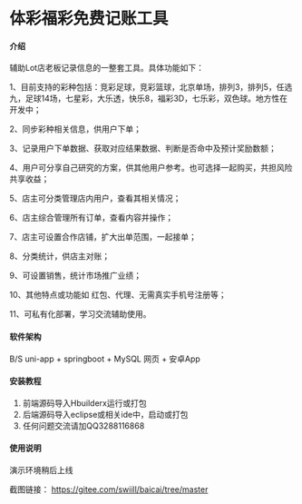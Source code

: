 # 体彩福彩免费记账工具


#### 介绍
辅助Lot店老板记录信息的一整套工具。具体功能如下：

1、目前支持的彩种包括：竞彩足球，竞彩篮球，北京单场，排列3，排列5，任选九，足球14场，七星彩，大乐透，快乐8，福彩3D，七乐彩，双色球。地方性在开发中；

2、同步彩种相关信息，供用户下单；

3、记录用户下单数据、获取对应结果数据、判断是否命中及预计奖励数额；

4、用户可分享自己研究的方案，供其他用户参考。也可选择一起购买，共担风险共享收益；

5、店主可分类管理店内用户，查看其相关情况；

6、店主综合管理所有订单，查看内容并操作；

7、店主可设置合作店铺，扩大出单范围，一起接单；

8、分类统计，供店主对账；

9、可设置销售，统计市场推广业绩；

10、其他特点或功能如 红包、代理、无需真实手机号注册等；

11、可私有化部署，学习交流辅助使用。


#### 软件架构
B/S uni-app + springboot + MySQL   网页 + 安卓App


#### 安装教程

1.  前端源码导入Hbuilderx运行或打包
2.  后端源码导入eclipse或相关ide中，启动或打包
3.  任何问题交流请加QQ3288116868

#### 使用说明

演示环境稍后上线

截图链接：
https://gitee.com/swiill/baicai/tree/master
